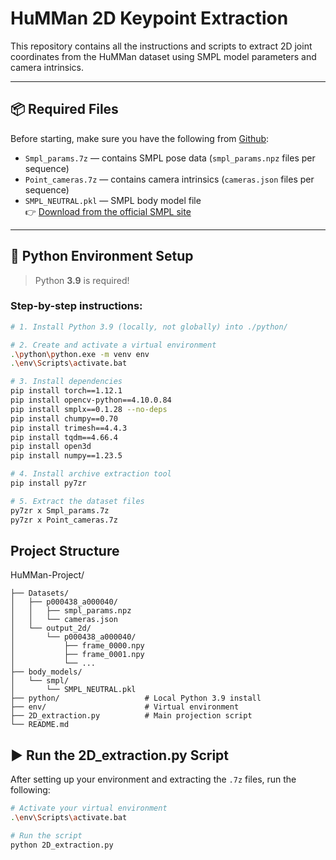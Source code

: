 # HuMMan 2D Keypoint Extraction

This repository contains all the instructions and scripts to extract 2D joint coordinates from the HuMMan dataset using SMPL model parameters and camera intrinsics.

---

## 📦 Required Files

Before starting, make sure you have the following from [Github](https://huggingface.co/datasets/caizhongang/HuMMan/tree/main/humman_release_v1.0_point):

- `Smpl_params.7z` — contains SMPL pose data (`smpl_params.npz` files per sequence)
- `Point_cameras.7z` — contains camera intrinsics (`cameras.json` files per sequence)
- `SMPL_NEUTRAL.pkl` — SMPL body model file  
  👉 [Download from the official SMPL site](https://smpl.is.tue.mpg.de/index.html)

---

## 🧰 Python Environment Setup

> Python **3.9** is required!

### Step-by-step instructions:

```bash
# 1. Install Python 3.9 (locally, not globally) into ./python/

# 2. Create and activate a virtual environment
.\python\python.exe -m venv env
.\env\Scripts\activate.bat

# 3. Install dependencies
pip install torch==1.12.1
pip install opencv-python==4.10.0.84
pip install smplx==0.1.28 --no-deps
pip install chumpy==0.70
pip install trimesh==4.4.3
pip install tqdm==4.66.4
pip install open3d
pip install numpy==1.23.5

# 4. Install archive extraction tool
pip install py7zr

# 5. Extract the dataset files
py7zr x Smpl_params.7z
py7zr x Point_cameras.7z
```

## Project Structure
HuMMan-Project/
```
├── Datasets/
│   ├── p000438_a000040/
│   │   ├── smpl_params.npz
│   │   └── cameras.json
│   └── output_2d/
│       └── p000438_a000040/
│           ├── frame_0000.npy
│           ├── frame_0001.npy
│           └── ...
├── body_models/
│   └── smpl/
│       └── SMPL_NEUTRAL.pkl
├── python/                   # Local Python 3.9 install
├── env/                      # Virtual environment
├── 2D_extraction.py          # Main projection script
└── README.md
```
## ▶️ Run the 2D_extraction.py Script

After setting up your environment and extracting the `.7z` files, run the following:

```bash
# Activate your virtual environment
.\env\Scripts\activate.bat

# Run the script
python 2D_extraction.py
```
